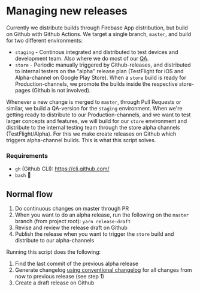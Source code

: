 # Managing new releases

Currently we distribute builds through Firebase App distribution, but build on Github with Github Actions. We target a single branch, `master`, and build for two different environments:

- `staging` - Continous integrated and distributed to test devices and development team. Also where we do most of our [QA](https://github.com/AtB-AS/org/blob/master/guides/workflow-and-qa-progress-apps.md).
- `store` - Periodic manually triggered by Github-releases, and distributed to internal testers on the "alpha" release plan (TestFlight for iOS and Alpha-channel on Google Play Store). When a `store` build is ready for Production-channels, we promote the builds inside the respective store-pages (Github is not involved).

Whenever a new change is merged to `master`, through Pull Requests or similar, we build a QA-version for the `staging` environment. When we're getting ready to distribute to our Production-channels, and we want to test larger concepts and features, we will build for our `store` environment and distribute to the internal testing team through the store alpha channels (TestFlight/Alpha). For this we make create releases on Github which triggers alpha-channel builds. This is what this script solves.

### Requirements

- `gh` (Github CLI): https://cli.github.com/
- `bash` 😬

## Normal flow

1. Do continuous changes on master through PR
1. When you want to do an alpha release, run the following on the `master` branch (from project root): `yarn release-draft`
1. Revise and review the release draft on Github
1. Publish the release when you want to trigger the `store` build and distribute to our alpha-channels

Running this script does the following:

1. Find the last commit of the previous alpha release
1. Generate changelog [using conventional changelog](https://github.com/conventional-changelog/conventional-changelog) for all changes from now to previous release (see step 1)
1. Create a draft release on Github
